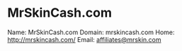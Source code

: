 
# MrSkinCash.com

Name: MrSkinCash.com
Domain: mrskincash.com
Home: http://mrskincash.com/
Email: affiliates@mrskin.com
